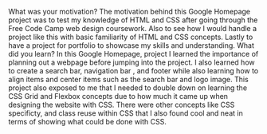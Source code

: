 What was your motivation?
    The motivation behind this Google Homepage project was to test my knowledge of HTML and CSS after going through
    the Free Code Camp web design coursework. Also to see how I would handle a project like this with basic familiarity 
    of HTML and CSS concepts. Lastly to have a project for portfolio to showcase my skills and understanding.
What did you learn?
    In this Google Homepage, project I learned the importance of planning out a webpage before jumping into the project. I also learned how to create a search bar, navigation bar , and footer while also learning how to align
    items and center items such as the search bar and logo image. This project also exposed to me that I needed to double down on learning the CSS Grid and Flexbox concepts due to how much it came up when designing the website
    with CSS. There were other concepts like CSS specificty, and class reuse within CSS that I also found cool and neat
    in terms of showing what could be done with CSS.
